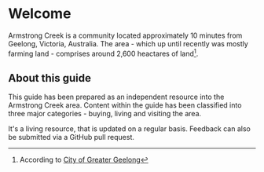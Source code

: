 # Welcome

Armstrong Creek is a community located approximately 10 minutes from Geelong, Victoria, Australia. The area - which up until recently was mostly farming land - comprises around 2,600 heactares of land[^1].

## About this guide
This guide has been prepared as an independent resource into the Armstrong Creek area. Content within the guide has been classified into three major categories - buying, living and visiting the area.

It's a living resource, that is updated on a regular basis. Feedback can also be submitted via a GitHub pull request.

[^1]: According to [City of Greater Geelong](https://www.geelongaustralia.com.au/armstrongcreek/default.aspx)
